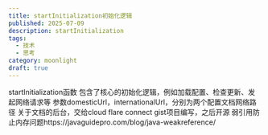 ```yaml
---
title: startInitialization初始化逻辑
published: 2025-07-09
description: startInitialization
tags:
  - 技术
  - 思考
category: moonlight
draft: true
---
```

startInitialization函数
包含了核心的初始化逻辑，例如加载配置、检查更新、发起网络请求等
参数domesticUrl，internationalUrl，分别为两个配置文档网络路径
关于文档的后台，交给cloud flare connect gist项目编写，之后开源
弱引用防止内存问题https://javaguidepro.com/blog/java-weakreference/
  
